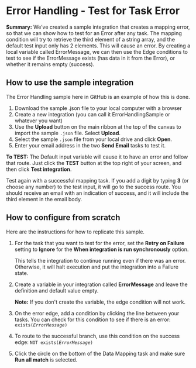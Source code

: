 # Error Handling - Test for Task Error

**Summary:** We’ve created a sample integration that creates a mapping error, so
that we can show how to test for an Error after any task. The mapping condition
will try to retrieve the third element of a string array, and the default test
input only has 2 elements. This will cause an error. By creating a local
variable called ErrorMessage, we can then use the Edge conditions to test to see
if the ErrorMessage exists (has data in it from the Error), or whether it
remains empty (success).

## How to use the sample integration

The Error Handling sample here in GitHub is an example of how this is done.

1.  Download the sample .json file to your local computer with a browser
1.  Create a new integration (you can call it ErrorHandlingSample or whatever
    you want)
1.  Use the **Upload** button on the main ribbon at the top of the canvas to
    import the sample <code>.json</code> file. Select **Upload**.
1.  Select the sample <code>.json</code> file from your local drive and click
    **Open**.
1.  Enter your email address in the two **Send Email** tasks to test it.

**To TEST:** The Default input variable will cause it to have an error and
follow that route. Just click the **TEST** button at the top right of your
screen, and then click **Test integration**.

Test again with a successful mapping task. If you add a digit by typing **3**
(or choose any number) to the test input, it will go to the success route. You
should receive an email with an indication of success, and it will include the
third element in the email body.

## How to configure from scratch

Here are the instructions for how to replicate this sample.

1.  For the task that you want to test for the error, set the **Retry on
    Failure** setting to **Ignore** for the **When integration is run
    synchronously** option.

    This tells the integration to continue running even if there was an error.
    Otherwise, it will halt execution and put the integration into a Failure
    state.

1.  Create a variable in your integration called **ErrorMessage** and leave the
    definition and default value empty.

    **Note:** If you don't create the variable, the edge condition will not
    work.

1.  On the error edge, add a condition by clicking the line between your tasks.
    You can check for this condition to see if there is an error:
    <code>exists($ErrorMessage$)</code>

1.  To route to the successful branch, use this condition on the success edge:
    <code>NOT exists($ErrorMessage$)</code>

1.  Click the circle on the bottom of the Data Mapping task and make sure **Run
    all match** is selected.
